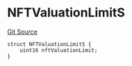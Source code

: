 # NFTValuationLimitS
[Git Source](https://github.com/thrackle-io/rules-engine/blob/459b520a7107e726ba8e04fbad518d00575c4ce1/src/client/token/handler/diamond/RuleStorage.sol)


```solidity
struct NFTValuationLimitS {
    uint16 nftValuationLimit;
}
```

